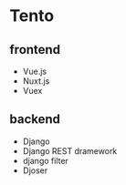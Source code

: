 # Tento

## frontend

- Vue.js
- Nuxt.js
- Vuex

## backend

- Django
- Django REST dramework
- django filter
- Djoser
